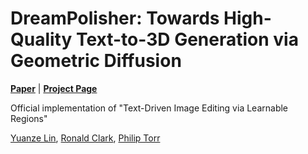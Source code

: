 # DreamPolisher: Towards High-Quality Text-to-3D Generation via Geometric Diffusion

**[Paper](https://arxiv.org/pdf/2403.17237)** | **[Project Page](https://yuanze-lin.me/DreamPolisher_page/)**

Official implementation of "Text-Driven Image Editing via Learnable Regions" 

[Yuanze Lin](https://yuanze-lin.me/), [Ronald Clark](https://www.ron-clark.com/), [Philip Torr](https://eng.ox.ac.uk/people/philip-torr/)
